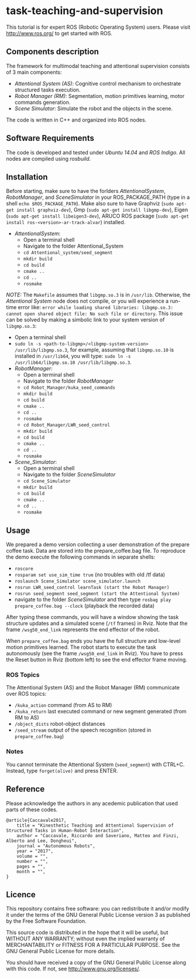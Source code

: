 # task-teaching-and-supervision

This tutorial is for expert ROS (Robotic Operating System) users. Please visit http://www.ros.org/
to get started with ROS.

## Components description
The framework for multimodal teaching and attentional supervision consists of 3 main components:
- _Attentional System (AS)_: Cognitive control mechanism to orchestrate structured tasks execution.
- _Robot Manager (RM)_: Segmentation, motion primitives learning, motor commands generation.
- _Scene Simulator_: Simulate the robot and the objects in the scene.

The code is written in C++ and organized into ROS nodes.

## Software Requirements
The code is developed and tested under _Ubuntu 14.04_ and _ROS Indigo_. All nodes are compiled
using _rosbuild_.

## Installation
Before starting, make sure to have the forlders _AttentionalSystem_, _RobotManager_, and
_SceneSimulator_ in your ROS_PACKAGE_PATH (type in a shell ```echo $ROS_PACKAGE_PATH```).
Make also sure to have Graphviz (```sudo apt-get install graphviz-dev```), Gmp (```sudo apt-get install libgmp-dev```), Eigen (```sudo apt-get install libeigen3-dev```), ARUCO ROS package (```sudo apt-get install
ros-<version>-ar-track-alvar```) installed.
- _AttentionalSystem_:
  - Open a terminal shell
  - Navigate to the folder Attentional_System
  - ```cd Attentional_system/seed_segment```
  - ```mkdir build```
  - ```cd build```
  - ```cmake ..```
  - ```cd ..```
  - ```rosmake```
  
_NOTE:_  The ```Makefile``` assumes that ```libgmp.so.3``` is in ```/usr/lib```. Otherwise, the _Attentional System_ node does not compile, or you will experience a run-time error like: ```error while loading shared libraries: libgmp.so.3: cannot open shared object file: No such file or directory```. This issue can be solved by making a simbolic link to your system version of ```libgmp.so.3```:
  - Open a terminal shell
  - ```sudo ln -s <path-to-libgmp>/<libgmp-system-version> /usr/lib/libgmp.so.3```, for example, assuming that ```libgmp.so.10``` is installed in ```/usr/lib64```, you will type: ```sudo ln -s /usr/lib64/libgmp.so.10 /usr/lib/libgmp.so.3```.
- _RobotManager_:
  - Open a terminal shell
  - Navigate to the folder _RobotManager_
  - ```cd Robot_Manager/kuka_seed_commands```
  - ```mkdir build```
  - ```cd build```
  - ```cmake ..```
  - ```cd ..```
  - ```rosmake```
  - ```cd Robot_Manager/LWR_seed_control```
  - ```mkdir build```
  - ```cd build```
  - ```cmake ..```
  - ```cd ..```
  - ```rosmake```
- _Scene_Simulator_:
  - Open a terminal shell
  - Navigate to the folder _SceneSimulator_
  - ```cd Scene_Simulator```
  - ```mkdir build```
  - ```cd build```
  - ```cmake ..```
  - ```cd ..```
  - ```rosmake```

## Usage
We prepared a demo version collecting a user demonstration of the prepare coffee task. Data are stored
into the prepare_coffee.bag file.
To reproduce the demo execute the following commands in separate shells:
- ```roscore```
- ```rosparam set use_sim_time true``` (no troubles with old /tf data)
- ```roslaunch Scene_Simulator scene_simulator.launch```
- ```rosrun LWR_seed_control learnTask (start the Robot Manager)```
- ```rosrun seed_segment seed_segment (start the Attentional System)```
- navigate to the folder _SceneSimulator_ and then type ```rosbag play prepare_coffee.bag --clock``` (playback the recorded data)

After typing these commands, you will have a window showing the task structure updates and a
simulated scene (```/tf``` frames) in Rviz. Note that the frame ```/wsg50_end_link``` represents the end
effector of the robot.

When ```prepare_coffee.bag``` ends you have the full structure and low-level motion primitives learned. The robot starts to execute the task autonomously (see the frame ```/wsg50_end_link``` in Rviz). You have to press the Reset button in Rviz (bottom left) to see the end effector frame moving.

### ROS Topics
The Attentional System (AS) and the Robot Manager (RM) communicate over ROS topics:
- ```/kuka_action``` command (from AS to RM)
- ```/kuka_return``` last executed command or new segment generated (from RM to AS)
- ```/object_dists``` robot-object distances
- ```/seed_stream``` output of the speech recognition (stored in ```prepare_coffee.bag```)

### Notes
You cannot terminate the Attentional System (```seed_segment```) with CTRL+C. Instead, type
```forget(alive)``` and press ENTER.

## Reference
Please acknowledge the authors in any acedemic publication that used parts of these codes.
```
@article{Caccavale2017,
    title = "Kinesthetic Teaching and Attentional Supervision of Structured Tasks in Human-Robot Interaction",
    author = "Caccavale, Riccardo and Saveriano, Matteo and Finzi, Alberto and Lee, Dongheui",
    journal = "Autonomous Robots",
    year = "2017",
    volume = "",
    number = "",
    pages = "",
    month = "",
}
```

## Licence
This repository contains free software: you can redistribute it and/or modify it under the terms of the GNU General Public License version 3 as published by the Free Software Foundation.

This source code is distributed in the hope that it will be useful, but WITHOUT ANY WARRANTY; without even the implied warranty of MERCHANTABILITY or FITNESS FOR A PARTICULAR PURPOSE. See the GNU General Public License for more details.

You should have received a copy of the GNU General Public License along with this code. If not, see http://www.gnu.org/licenses/.
